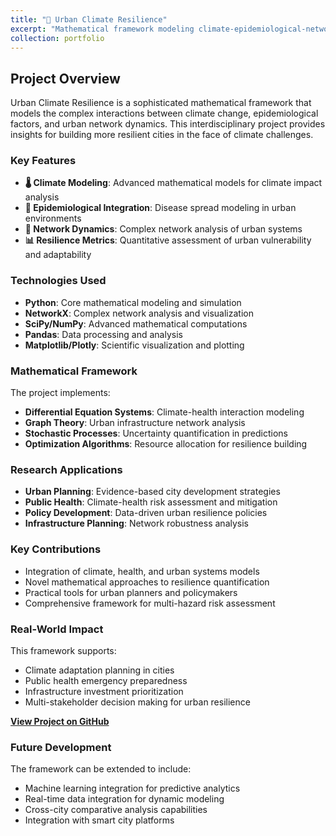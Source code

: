 ```yaml
---
title: "🌆 Urban Climate Resilience"
excerpt: "Mathematical framework modeling climate-epidemiological-network dynamics for comprehensive urban resilience analysis and planning."
collection: portfolio
---
```


## Project Overview

Urban Climate Resilience is a sophisticated mathematical framework that models the complex interactions between climate change, epidemiological factors, and urban network dynamics. This interdisciplinary project provides insights for building more resilient cities in the face of climate challenges.

### Key Features

- **🌡️ Climate Modeling**: Advanced mathematical models for climate impact analysis
- **🏥 Epidemiological Integration**: Disease spread modeling in urban environments
- **🔗 Network Dynamics**: Complex network analysis of urban systems
- **📊 Resilience Metrics**: Quantitative assessment of urban vulnerability and adaptability

### Technologies Used

- **Python**: Core mathematical modeling and simulation
- **NetworkX**: Complex network analysis and visualization
- **SciPy/NumPy**: Advanced mathematical computations
- **Pandas**: Data processing and analysis
- **Matplotlib/Plotly**: Scientific visualization and plotting

### Mathematical Framework

The project implements:
- **Differential Equation Systems**: Climate-health interaction modeling
- **Graph Theory**: Urban infrastructure network analysis
- **Stochastic Processes**: Uncertainty quantification in predictions
- **Optimization Algorithms**: Resource allocation for resilience building

### Research Applications

- **Urban Planning**: Evidence-based city development strategies
- **Public Health**: Climate-health risk assessment and mitigation
- **Policy Development**: Data-driven urban resilience policies
- **Infrastructure Planning**: Network robustness analysis

### Key Contributions

- Integration of climate, health, and urban systems models
- Novel mathematical approaches to resilience quantification
- Practical tools for urban planners and policymakers
- Comprehensive framework for multi-hazard risk assessment

### Real-World Impact

This framework supports:
- Climate adaptation planning in cities
- Public health emergency preparedness
- Infrastructure investment prioritization
- Multi-stakeholder decision making for urban resilience

**[View Project on GitHub](https://github.com/skcKenneth/urban_climate_resilience)**

### Future Development

The framework can be extended to include:
- Machine learning integration for predictive analytics
- Real-time data integration for dynamic modeling
- Cross-city comparative analysis capabilities
- Integration with smart city platforms
